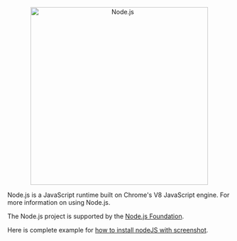<p align="center">
  <a href="https://nodejs.org/">
    <img
      alt="Node.js"
      src="https://nodejs.org/static/images/logo-light.svg"
      width="400"
    />
  </a>
</p>

Node.js is a JavaScript runtime built on Chrome's V8 JavaScript engine. For
more information on using Node.js.

The Node.js project is supported by the
[Node.js Foundation](https://nodejs.org/en/foundation/).

Here is complete example for [how to install nodeJS with screenshot](https://www.freewebmentor.com/2018/07/how-to-install-node-js-and-npm-on-windows.html).


